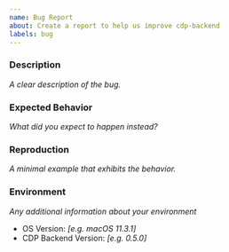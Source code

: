 ```yaml
---
name: Bug Report
about: Create a report to help us improve cdp-backend
labels: bug
---
```


<!--
  ⚠️⚠️ Do Not Delete This! ⚠️⚠️

  📖 Please read our Code of Conduct.
  🔎 Please search existing issues to avoid creating duplicates.
-->

### Description

_A clear description of the bug._

### Expected Behavior

_What did you expect to happen instead?_

### Reproduction

_A minimal example that exhibits the behavior._

### Environment

_Any additional information about your environment_

-   OS Version: _[e.g. macOS 11.3.1]_
-   CDP Backend Version: _[e.g. 0.5.0]_
